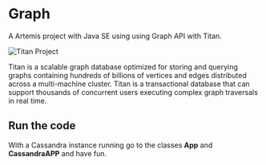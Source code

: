 # Graph

A Artemis project with Java SE using using Graph API with Titan.

![Titan Project](http://titan.thinkaurelius.com/images/titan-logo2.png)

Titan is a scalable graph database optimized for storing and querying graphs 
containing hundreds of billions of vertices and edges distributed across a multi-machine cluster.
 Titan is a transactional database that can support thousands of concurrent users executing complex graph traversals in real time.


## Run the code

With a Cassandra instance running go to the classes **App** and **CassandraAPP** and have fun.
